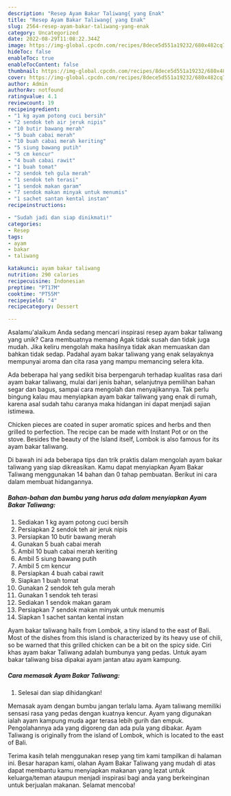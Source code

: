 ```yaml
---
description: "Resep Ayam Bakar Taliwang{ yang Enak"
title: "Resep Ayam Bakar Taliwang{ yang Enak"
slug: 2564-resep-ayam-bakar-taliwang-yang-enak
category: Uncategorized
date: 2022-08-29T11:08:22.344Z
image: https://img-global.cpcdn.com/recipes/8dece5d551a19232/680x482cq70/ayam-bakar-taliwang-foto-resep-utama.jpg
hideToc: false
enableToc: true
enableTocContent: false
thumbnail: https://img-global.cpcdn.com/recipes/8dece5d551a19232/680x482cq70/ayam-bakar-taliwang-foto-resep-utama.jpg
cover: https://img-global.cpcdn.com/recipes/8dece5d551a19232/680x482cq70/ayam-bakar-taliwang-foto-resep-utama.jpg
author: Admin
authorAv: notfound
ratingvalue: 4.1
reviewcount: 19
recipeingredient:
- "1 kg ayam potong cuci bersih"
- "2 sendok teh air jeruk nipis"
- "10 butir bawang merah"
- "5 buah cabai merah"
- "10 buah cabai merah keriting"
- "5 siung bawang putih"
- "5 cm kencur"
- "4 buah cabai rawit"
- "1 buah tomat"
- "2 sendok teh gula merah"
- "1 sendok teh terasi"
- "1 sendok makan garam"
- "7 sendok makan minyak untuk menumis"
- "1 sachet santan kental instan"
recipeinstructions:

- "Sudah jadi dan siap dinikmati!"
categories:
- Resep
tags:
- ayam
- bakar
- taliwang

katakunci: ayam bakar taliwang 
nutrition: 290 calories
recipecuisine: Indonesian
preptime: "PT17M"
cooktime: "PT55M"
recipeyield: "4"
recipecategory: Dessert

---
```



Asalamu'alaikum Anda sedang mencari inspirasi resep ayam bakar taliwang yang unik? Cara membuatnya memang Agak tidak susah dan tidak juga mudah. Jika keliru mengolah maka hasilnya tidak akan memuaskan dan bahkan tidak sedap. Padahal ayam bakar taliwang yang enak selayaknya mempunyai aroma dan cita rasa yang mampu memancing selera kita.


Ada beberapa hal yang sedikit bisa berpengaruh terhadap kualitas rasa dari ayam bakar taliwang, mulai dari jenis bahan, selanjutnya pemilihan bahan segar dan bagus, sampai cara mengolah dan menyajikannya. Tak perlu bingung kalau mau menyiapkan ayam bakar taliwang yang enak di rumah, karena asal sudah tahu caranya maka hidangan ini dapat menjadi sajian istimewa.

Chicken pieces are coated in super aromatic spices and herbs and then grilled to perfection. The recipe can be made with Instant Pot or on the stove. Besides the beauty of the Island itself, Lombok is also famous for its ayam bakar taliwang.


Di bawah ini ada beberapa tips dan trik praktis dalam mengolah ayam bakar taliwang yang siap dikreasikan. Kamu dapat menyiapkan Ayam Bakar Taliwang menggunakan 14 bahan dan 0 tahap pembuatan. Berikut ini cara dalam membuat hidangannya.

<!--inarticleads1-->

##### Bahan-bahan dan bumbu yang harus ada dalam menyiapkan Ayam Bakar Taliwang:

1. Sediakan 1 kg ayam potong cuci bersih
1. Persiapkan 2 sendok teh air jeruk nipis
1. Persiapkan 10 butir bawang merah
1. Gunakan 5 buah cabai merah
1. Ambil 10 buah cabai merah keriting
1. Ambil 5 siung bawang putih
1. Ambil 5 cm kencur
1. Persiapkan 4 buah cabai rawit
1. Siapkan 1 buah tomat
1. Gunakan 2 sendok teh gula merah
1. Gunakan 1 sendok teh terasi
1. Sediakan 1 sendok makan garam
1. Persiapkan 7 sendok makan minyak untuk menumis
1. Siapkan 1 sachet santan kental instan


Ayam bakar taliwang hails from Lombok, a tiny island to the east of Bali. Most of the dishes from this island is characterized by its heavy use of chili, so be warned that this grilled chicken can be a bit on the spicy side. Ciri khas ayam bakar Taliwang adalah bumbunya yang pedas. Untuk ayam bakar taliwang bisa dipakai ayam jantan atau ayam kampung. 

<!--inarticleads2-->

##### Cara memasak Ayam Bakar Taliwang:


1. Selesai dan siap dihidangkan!

Memasak ayam dengan bumbu jangan terlalu lama. Ayam taliwang memiliki sensasi rasa yang pedas dengan kuatnya kencur. Ayam yang digunakan ialah ayam kampung muda agar terasa lebih gurih dan empuk. Pengolahannya ada yang digoreng dan ada pula yang dibakar. Ayam Taliwang is originally from the island of Lombok, which is located to the east of Bali. 

Terima kasih telah menggunakan resep yang tim kami tampilkan di halaman ini. Besar harapan kami, olahan Ayam Bakar Taliwang yang mudah di atas dapat membantu kamu menyiapkan makanan yang lezat untuk keluarga/teman ataupun menjadi inspirasi bagi anda yang berkeinginan untuk berjualan makanan. Selamat mencoba!
